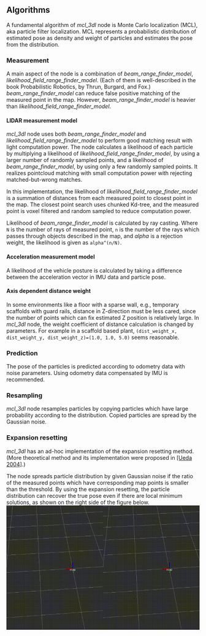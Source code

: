 ## Algorithms

A fundamental algorithm of *mcl_3dl* node is Monte Carlo localization (MCL), aka particle filter localization.
MCL represents a probabilistic distribution of estimated pose as density and weight of particles and estimates the pose from the distribution.

### Measurement

A main aspect of the node is a combination of *beam_range_finder_model*, *likelihood_field_range_finder_model*. (Each of them is well-described in the book Probabilistic Robotics, by Thrun, Burgard, and Fox.)
*beam_range_finder_model* can reduce false positive matching of the measured point in the map.
However, *beam_range_finder_model* is heavier than *likelihood_field_range_finder_model*.

#### LIDAR measurement model

*mcl_3dl* node uses both *beam_range_finder_model* and *likelihood_field_range_finder_model* to perform good matching result with light computation power.
The node calculates a likelihood of each particle by multiplying a likelihood of *likelihood_field_range_finder_model*, by using a larger number of randomly sampled points, and a likelihood of *beam_range_finder_model*, by using only a few randomly sampled points.
It realizes pointcloud matching with small computation power with rejecting matched-but-wrong matches.

In this implementation, the likelihood of *likelihood_field_range_finder_model* is a summation of distances from each measured point to closest point in the map. 
The closest point search uses chunked Kd-tree, and the measured point is voxel filtered and random sampled to reduce computation power.

Likelihood of *beam_range_finder_model* is calculated by ray casting.
Where `N` is the number of rays of measured point, `n` is the number of the rays which passes through objects described in the map, and *alpha* is a rejection weight, the likelihood is given as `alpha^(n/N)`.

#### Acceleration measurement model

A likelihood of the vehicle posture is calculated by taking a difference between the acceleration vector in IMU data and particle pose.

#### Axis dependent distance weight

In some environments like a floor with a sparse wall, e.g., temporary scaffolds with guard rails, distance in Z-direction must be less cared, since the number of points which can fix estimated Z position is relatively large.
In *mcl_3dl* node, the weight coefficient of distance calculation is changed by parameters.
For example in a scaffold based plant, `(dist_weight_x, dist_weight_y, dist_weight_z)=(1.0, 1.0, 5.0)` seems reasonable.

### Prediction

The pose of the particles is predicted according to odometry data with noise parameters.
Using odometry data compensated by IMU is recommended.

### Resampling

*mcl_3dl* node resamples particles by copying particles which have large probability according to the distribution.
Copied particles are spread by the Gaussian noise.

### Expansion resetting

*mcl_3dl* has an ad-hoc implementation of the expansion resetting method.
(More theoretical method and its implementation were proposed in [[Ueda 2004]](https://ieeexplore.ieee.org/document/1389781/).)

The node spreads particle distribution by given Gaussian noise if the ratio of the measured points which have corresponding map points is smaller than the threshold.
By using the expansion resetting, the particle distribution can recover the true pose even if there are local minimum solutions, as shown on the right side of the figure below.
![left: without expansion resetting, right: with expansion resetting](images/expansion_resetting.gif)
